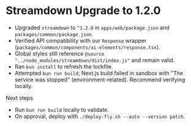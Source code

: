 # Streamdown Upgrade to 1.2.0

- Upgraded `streamdown` to `^1.2.0` in `apps/web/package.json` and `packages/common/package.json`.
- Verified API compatibility with our `Response` wrapper (`packages/common/components/ai-elements/response.tsx`).
- Global styles still reference `@source "../node_modules/streamdown/dist/index.js"` and remain valid.
- Ran `bun install` to refresh the lockfile.
- Attempted `bun run build`; Next.js build failed in sandbox with "The service was stopped" (environment-related). Recommend verifying locally.

Next steps
- Run `bun run build` locally to validate.
- On approval, deploy with `./deploy-fly.sh --auto --version patch`.
